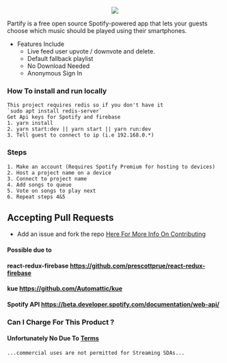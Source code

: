 <a href="http://partifystart.herokuapp.com/"> <p align="center"><img src="https://s9.postimg.cc/r7lzfx8hr/LOGO_PROPOSAL_FOR_PARTIFY.jpg"></p> </a>

Partify is a free open source Spotify-powered app that lets your guests choose which music should be played using their smartphones.

* Features Include
  * Live feed user upvote / downvote and delete.
  * Default fallback playlist
  * No Download Needed 
  * Anonymous Sign In
  
### How To install and run locally
```
This project requires redis so if you don't have it 
`sudo apt install redis-server`
Get Api keys for Spotify and firebase
1. yarn install
2. yarn start:dev || yarn start || yarn run:dev
3. Tell guest to connect to ip (i.e 192.168.0.*)
```

### Steps
```
1. Make an account (Requires Spotify Premium for hosting to devices)
2. Host a project name on a device 
3. Connect to project name 
4. Add songs to queue 
5. Vote on songs to play next
6. Repeat steps 4&5
```

## Accepting Pull Requests 
* Add an issue and fork the repo [Here For More Info On Contributing](https://gist.github.com/MarcDiethelm/7303312)

#### Possible due to
#### react-redux-firebase https://github.com/prescottprue/react-redux-firebase
#### kue https://github.com/Automattic/kue
#### Spotify API https://beta.developer.spotify.com/documentation/web-api/

### Can I Charge For This Product ?
#### Unfortunately No Due To [Terms](https://beta.developer.spotify.com/terms/)
 ```...commercial uses are not permitted for Streaming SDAs...``` 
